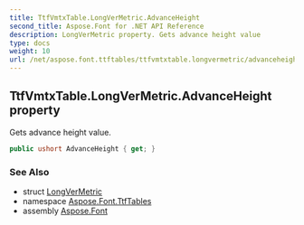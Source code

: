 ```yaml
---
title: TtfVmtxTable.LongVerMetric.AdvanceHeight
second_title: Aspose.Font for .NET API Reference
description: LongVerMetric property. Gets advance height value
type: docs
weight: 10
url: /net/aspose.font.ttftables/ttfvmtxtable.longvermetric/advanceheight/
---
```

## TtfVmtxTable.LongVerMetric.AdvanceHeight property

Gets advance height value.

```csharp
public ushort AdvanceHeight { get; }
```

### See Also

* struct [LongVerMetric](../)
* namespace [Aspose.Font.TtfTables](../../../aspose.font.ttftables/)
* assembly [Aspose.Font](../../../)


